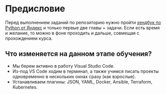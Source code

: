 # Предисловие

Перед выполнением заданий по репозиторию нужно пройти [хендбук по Python от Яндекс](https://education.yandex.ru/handbook/python) и только первые две главы + задачи. Если есть время и желание, то можно в фоне проходить и дальше, совмещая с прохождением курса.

## Что изменяется на данном этапе обучения?

- Мы берем активно в работу Visual Studio Code.
- Из-под VS Code ходим в терминал, а также учимся писать проекты одновременно в нескольких окнах сразу (как взрослые).
- Устанавливаем плагины: JSON, YAML, Docker, Ansible, Terraform, Kubernetes.
